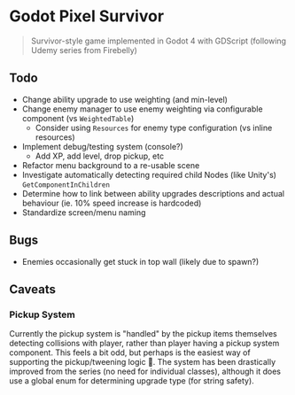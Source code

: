# Godot Pixel Survivor

> Survivor-style game implemented in Godot 4 with GDScript (following Udemy series from Firebelly)

## Todo

- Change ability upgrade to use weighting (and min-level)
- Change enemy manager to use enemy weighting via configurable component (vs `WeightedTable`)
  - Consider using `Resources` for enemy type configuration (vs inline resources)
- Implement debug/testing system (console?)
  - Add XP, add level, drop pickup, etc
- Refactor menu background to a re-usable scene
- Investigate automatically detecting required child Nodes (like Unity's) `GetComponentInChildren`
- Determine how to link between ability upgrades descriptions and actual behaviour (ie. 10% speed increase is hardcoded)
- Standardize screen/menu naming

## Bugs

- Enemies occasionally get stuck in top wall (likely due to spawn?)

## Caveats

### Pickup System

Currently the pickup system is "handled" by the pickup items themselves detecting collisions with player, rather than player having a pickup system component. This feels a bit odd, but perhaps is the easiest way of supporting the pickup/tweening logic 🤷. The system has been drastically improved from the series (no need for individual classes), although it does use a global enum for determining upgrade type (for string safety).
